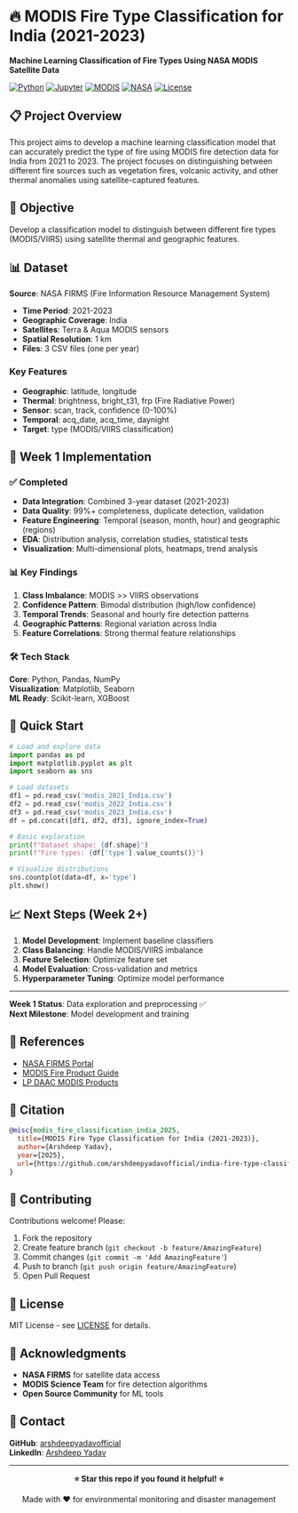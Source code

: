 # 🔥 MODIS Fire Type Classification for India (2021-2023)

**Machine Learning Classification of Fire Types Using NASA MODIS Satellite Data**

[![Python](https://img.shields.io/badge/python-v3.8+-blue.svg)](https://www.python.org/)
[![Jupyter](https://img.shields.io/badge/jupyter-notebook-orange.svg)](https://jupyter.org/)
[![MODIS](https://img.shields.io/badge/satellite-MODIS-red.svg)](https://modis.gsfc.nasa.gov/)
[![NASA](https://img.shields.io/badge/data-NASA%20FIRMS-blue.svg)](https://firms.modaps.eosdis.nasa.gov/)
[![License](https://img.shields.io/badge/license-MIT-green.svg)](LICENSE)

## 📋 Project Overview
This project aims to develop a machine learning classification model that can accurately predict the type of fire using MODIS fire detection data for India from 2021 to 2023. The project focuses on distinguishing between different fire sources such as vegetation fires, volcanic activity, and other thermal anomalies using satellite-captured features.

## 🎯 Objective
Develop a classification model to distinguish between different fire types (MODIS/VIIRS) using satellite thermal and geographic features.

## 📊 Dataset

**Source**: NASA FIRMS (Fire Information Resource Management System)
- **Time Period**: 2021-2023
- **Geographic Coverage**: India  
- **Satellites**: Terra & Aqua MODIS sensors
- **Spatial Resolution**: 1 km
- **Files**: 3 CSV files (one per year)

### Key Features
- **Geographic**: latitude, longitude
- **Thermal**: brightness, bright_t31, frp (Fire Radiative Power)
- **Sensor**: scan, track, confidence (0-100%)
- **Temporal**: acq_date, acq_time, daynight
- **Target**: type (MODIS/VIIRS classification)

## 🚀 Week 1 Implementation

### ✅ Completed
- **Data Integration**: Combined 3-year dataset (2021-2023)
- **Data Quality**: 99%+ completeness, duplicate detection, validation  
- **Feature Engineering**: Temporal (season, month, hour) and geographic (regions)
- **EDA**: Distribution analysis, correlation studies, statistical tests
- **Visualization**: Multi-dimensional plots, heatmaps, trend analysis

### 📊 Key Findings
1. **Class Imbalance**: MODIS >> VIIRS observations
2. **Confidence Pattern**: Bimodal distribution (high/low confidence)
3. **Temporal Trends**: Seasonal and hourly fire detection patterns
4. **Geographic Patterns**: Regional variation across India
5. **Feature Correlations**: Strong thermal feature relationships

### 🛠️ Tech Stack  
**Core**: Python, Pandas, NumPy  
**Visualization**: Matplotlib, Seaborn  
**ML Ready**: Scikit-learn, XGBoost

## 🚀 Quick Start

```python
# Load and explore data
import pandas as pd
import matplotlib.pyplot as plt
import seaborn as sns

# Load datasets
df1 = pd.read_csv('modis_2021_India.csv')
df2 = pd.read_csv('modis_2022_India.csv')  
df3 = pd.read_csv('modis_2023_India.csv')
df = pd.concat([df1, df2, df3], ignore_index=True)

# Basic exploration
print(f"Dataset shape: {df.shape}")
print(f"Fire types: {df['type'].value_counts()}")

# Visualize distributions
sns.countplot(data=df, x='type')
plt.show()
```

## 📈 Next Steps (Week 2+)
1. **Model Development**: Implement baseline classifiers
2. **Class Balancing**: Handle MODIS/VIIRS imbalance  
3. **Feature Selection**: Optimize feature set
4. **Model Evaluation**: Cross-validation and metrics
5. **Hyperparameter Tuning**: Optimize model performance


---
**Week 1 Status**: Data exploration and preprocessing ✅  
**Next Milestone**: Model development and training

## 🔗 References
- [NASA FIRMS Portal](https://firms.modaps.eosdis.nasa.gov/)
- [MODIS Fire Product Guide](https://modis.gsfc.nasa.gov/data/dataprod/mod14.php)
- [LP DAAC MODIS Products](https://lpdaac.usgs.gov/products/mod14a1v006/)

## 📝 Citation

```bibtex
@misc{modis_fire_classification_india_2025,
  title={MODIS Fire Type Classification for India (2021-2023)},
  author={Arshdeep Yadav},
  year={2025},
  url={https://github.com/arshdeepyadavofficial/india-fire-type-classifier-modis}
}
```

## 🤝 Contributing

Contributions welcome! Please:
1. Fork the repository
2. Create feature branch (`git checkout -b feature/AmazingFeature`)
3. Commit changes (`git commit -m 'Add AmazingFeature'`)
4. Push to branch (`git push origin feature/AmazingFeature`)
5. Open Pull Request

## 📄 License

MIT License - see [LICENSE](LICENSE) for details.

## 🙏 Acknowledgments

- **NASA FIRMS** for satellite data access
- **MODIS Science Team** for fire detection algorithms
- **Open Source Community** for ML tools

## 📧 Contact

**GitHub**: [arshdeepyadavofficial](https://github.com/arshdeepyadavofficial)  
**LinkedIn**: [Arshdeep Yadav](https://www.linkedin.com/in/arshdeep-yadav-827aa1257)

---

<div align="center">

**⭐ Star this repo if you found it helpful! ⭐**

Made with ❤️ for environmental monitoring and disaster management

</div>




